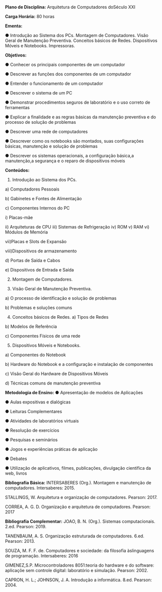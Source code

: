 **Plano de Disciplina:** Arquitetura de Computadores doSéculo XXI

**Carga Horária:** 80 horas

**Ementa:**

● Introdução ao Sistema dos PCs. Montagem de Computadores. Visão Geral de Manutenção Preventiva. Conceitos básicos de Redes. Dispositivos Móveis e Notebooks. Impressoras.

**Objetivos:**

● Conhecer os principais componentes de um computador

● Descrever as funções dos componentes de um computador

● Entender o funcionamento de um computador

● Descrever o sistema de um PC

● Demonstrar procedimentos seguros de laboratório e o uso correto de ferramentas

● Explicar a finalidade e as regras básicas da manutenção preventiva e do processo de solução de problemas

● Descrever uma rede de computadores

● Descrever como os notebooks são montados, suas configurações básicas, manutenção e solução de problemas

● Descrever os sistemas operacionais, a configuração básica,a manutenção,a segurança e o reparo de dispositivos móveis

**Conteúdos:**
1) Introdução ao Sistema dos PCs.

a) Computadores Pessoais

b) Gabinetes e Fontes de Alimentação

c) Componentes Internos do PC

i) Placas-mãe

ii) Arquiteturas de CPU
iii) Sistemas de Refrigeração
iv) ROM
v) RAM
vi) Módulos de Memória

vii)Placas e Slots de Expansão

viii)Dispositivos de armazenamento

d) Portas de Saída e Cabos

e) Dispositivos de Entrada e Saída

2) Montagem de Computadores.

4) Visão Geral de Manutenção Preventiva.

a) O processo de identificação e solução de problemas

b) Problemas e soluções comuns


4) Conceitos básicos de Redes.
a) Tipos de Redes

b) Modelos de Referência

c) Componentes Físicos de uma rede

5) Dispositivos Móveis e Notebooks.

a) Componentes do Notebook

b) Hardware do Notebook e a configuração e instalação de componentes

c) Visão Geral do Hardware de Dispositivos Móveis

d) Técnicas comuns de manutenção preventiva

**Metodologia de Ensino:**
● Apresentação de modelos de Aplicações

● Aulas expositivas e dialógicas

● Leituras Complementares

● Atividades de laboratórios virtuais

● Resolução de exercícios

● Pesquisas e seminários

● Jogos e experiências práticas de aplicação

● Debates

● Utilização de aplicativos, filmes, publicações, divulgação científica da web, livros

**Bibliografia Básica:**
INTERSABERES (Org.). Montagem e manutenção de computadores. Intersaberes: 2015.

STALLINGS, W. Arquitetura e organização de computadores. Pearson: 2017.

CORREA, A. G. D. Organização e arquitetura de computadores. Pearson: 2017

**Bibliografia Complementar:**
JOAO, B. N. (Org.). Sistemas computacionais. 2.ed. Pearson: 2019.

TANENBAUM, A. S. Organização estruturada de computadores. 6.ed. Pearson: 2013.

SOUZA, M. F. F. de. Computadores e sociedade: da filosofia àslinguagens de programação. Intersaberes: 2016

GIMENEZ,S.P. Microcontroladores 8051:teoria do hardware e do software: aplicaçõe sem controle digital: laboratório e simulação. Pearson: 2002.

CAPRON, H. L.; JOHNSON, J. A. Introdução a informática. 8.ed. Pearson: 2004.



